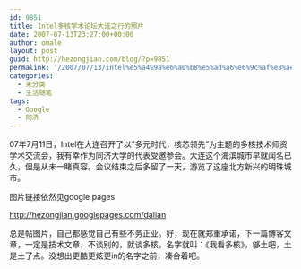 ```yaml
---
id: 9851
title: Intel多核学术论坛大连之行的照片
date: 2007-07-13T23:27:00+00:00
author: omale
layout: post
guid: http://hezongjian.com/blog/?p=9851
permalink: '/2007/07/13/intel%e5%a4%9a%e6%a0%b8%e5%ad%a6%e6%9c%af%e8%ae%ba%e5%9d%9b%e5%a4%a7%e8%bf%9e%e4%b9%8b%e8%a1%8c%e7%9a%84%e7%85%a7%e7%89%87/'
categories:
  - 未分类
  - 生活随笔
tags:
  - Google
  - 同济
---
```

07年7月11日，Intel在大连召开了以“多元时代，核芯领先”为主题的多核技术师资学术交流会，我有幸作为同济大学的代表受邀参会。大连这个海滨城市早就闻名已久，但是从未一睹真容。会议结束之后多留了一天，游览了这座北方新兴的明珠城市。

图片链接依然见google pages

<http://hezongjian.googlepages.com/dalian>

总是帖图片，自己都感觉自己有些不务正业。好，现在就郑重承诺，下一篇博客文章，一定是技术文章，不谈别的，就谈多核，名字就叫：《我看多核》，够土吧，土是土了点。没想出更酷更炫更in的名字之前，凑合着吧。